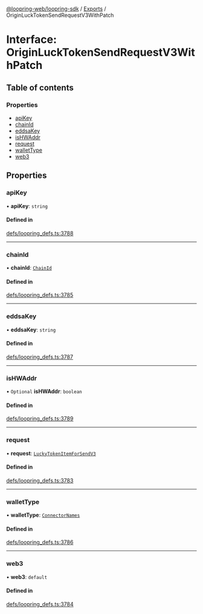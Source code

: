 [@loopring-web/loopring-sdk](../README.md) / [Exports](../modules.md) / OriginLuckTokenSendRequestV3WithPatch

# Interface: OriginLuckTokenSendRequestV3WithPatch

## Table of contents

### Properties

- [apiKey](OriginLuckTokenSendRequestV3WithPatch.md#apikey)
- [chainId](OriginLuckTokenSendRequestV3WithPatch.md#chainid)
- [eddsaKey](OriginLuckTokenSendRequestV3WithPatch.md#eddsakey)
- [isHWAddr](OriginLuckTokenSendRequestV3WithPatch.md#ishwaddr)
- [request](OriginLuckTokenSendRequestV3WithPatch.md#request)
- [walletType](OriginLuckTokenSendRequestV3WithPatch.md#wallettype)
- [web3](OriginLuckTokenSendRequestV3WithPatch.md#web3)

## Properties

### apiKey

• **apiKey**: `string`

#### Defined in

[defs/loopring_defs.ts:3788](https://github.com/Loopring/loopring_sdk/blob/81e0b16/src/defs/loopring_defs.ts#L3788)

___

### chainId

• **chainId**: [`ChainId`](../enums/ChainId.md)

#### Defined in

[defs/loopring_defs.ts:3785](https://github.com/Loopring/loopring_sdk/blob/81e0b16/src/defs/loopring_defs.ts#L3785)

___

### eddsaKey

• **eddsaKey**: `string`

#### Defined in

[defs/loopring_defs.ts:3787](https://github.com/Loopring/loopring_sdk/blob/81e0b16/src/defs/loopring_defs.ts#L3787)

___

### isHWAddr

• `Optional` **isHWAddr**: `boolean`

#### Defined in

[defs/loopring_defs.ts:3789](https://github.com/Loopring/loopring_sdk/blob/81e0b16/src/defs/loopring_defs.ts#L3789)

___

### request

• **request**: [`LuckyTokenItemForSendV3`](../modules.md#luckytokenitemforsendv3)

#### Defined in

[defs/loopring_defs.ts:3783](https://github.com/Loopring/loopring_sdk/blob/81e0b16/src/defs/loopring_defs.ts#L3783)

___

### walletType

• **walletType**: [`ConnectorNames`](../enums/ConnectorNames.md)

#### Defined in

[defs/loopring_defs.ts:3786](https://github.com/Loopring/loopring_sdk/blob/81e0b16/src/defs/loopring_defs.ts#L3786)

___

### web3

• **web3**: `default`

#### Defined in

[defs/loopring_defs.ts:3784](https://github.com/Loopring/loopring_sdk/blob/81e0b16/src/defs/loopring_defs.ts#L3784)
